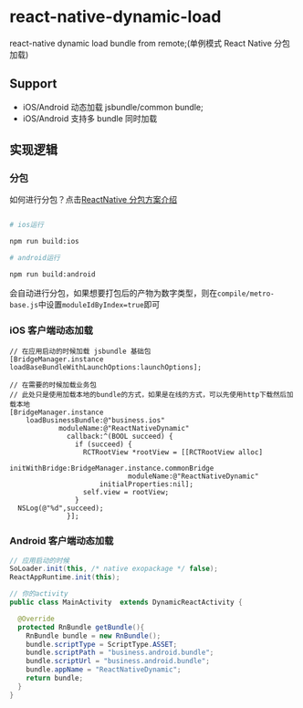 # react-native-dynamic-load

react-native dynamic load bundle from remote;(单例模式 React Native 分包加载)

## Support

- iOS/Android 动态加载 jsbundle/common bundle;
- iOS/Android 支持多 bundle 同时加载

## 实现逻辑

### 分包

如何进行分包？点击[ReactNative 分包方案介绍](https://blog.gaogangsever.cn/react/RNSDK%E5%8D%87%E7%BA%A7%E5%8F%8A%E5%88%86%E5%8C%85%E6%96%B9%E6%A1%88.html#%E9%97%AE%E9%A2%98-1-rn-%E5%A6%82%E4%BD%95%E8%BF%9B%E8%A1%8C%E5%88%86%E5%8C%85)

```bash

# ios运行

npm run build:ios

# android运行

npm run build:android

```

会自动进行分包，如果想要打包后的产物为数字类型，则在`compile/metro-base.js`中设置`moduleIdByIndex=true`即可

### iOS 客户端动态加载

```objc
// 在应用启动的时候加载 jsbundle 基础包
[BridgeManager.instance loadBaseBundleWithLaunchOptions:launchOptions];

// 在需要的时候加载业务包
// 此处只是使用加载本地的bundle的方式，如果是在线的方式，可以先使用http下载然后加载本地
[BridgeManager.instance
    loadBusinessBundle:@"business.ios"
            moduleName:@"ReactNativeDynamic"
              callback:^(BOOL succeed) {
                if (succeed) {
                  RCTRootView *rootView = [[RCTRootView alloc]
                         initWithBridge:BridgeManager.instance.commonBridge
                             moduleName:@"ReactNativeDynamic"
                      initialProperties:nil];
                  self.view = rootView;
                }
  NSLog(@"%d",succeed);
              }];
```

### Android 客户端动态加载

```java
// 应用启动的时候
SoLoader.init(this, /* native exopackage */ false);
ReactAppRuntime.init(this);

// 你的activity
public class MainActivity  extends DynamicReactActivity {

  @Override
  protected RnBundle getBundle(){
    RnBundle bundle = new RnBundle();
    bundle.scriptType = ScriptType.ASSET;
    bundle.scriptPath = "business.android.bundle";
    bundle.scriptUrl = "business.android.bundle";
    bundle.appName = "ReactNativeDynamic";
    return bundle;
  }
}


```
